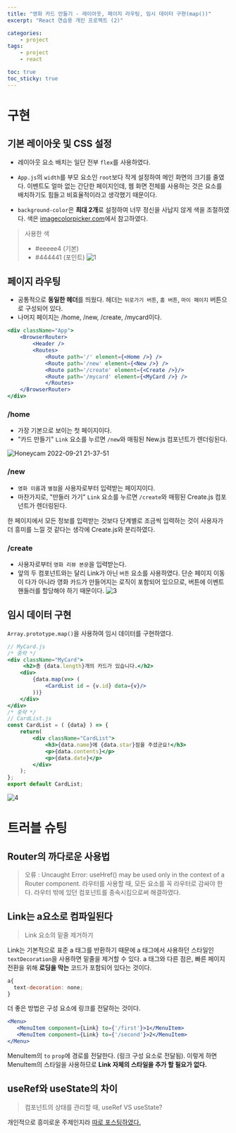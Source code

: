 ```yaml
---
title: "영화 카드 만들기 - 레이아웃, 페이지 라우팅, 임시 데이터 구현(map())"
excerpt: "React 연습용 개인 프로젝트 (2)"

categories:
    - project
tags:
    - project
    - react

toc: true
toc_sticky: true
---
```


# 구현

## 기본 레이아웃 및 CSS 설정

- 레이아웃 요소 배치는 일단 전부 `flex`를 사용하였다.
- `App.js`의 `width`를 부모 요소인 `root`보다 작게 설정하여 메인 화면의 크기를 줄였다. 이벤트도 얼마 없는 간단한 페이지인데, 웹 화면 전체를 사용하는 것은 요소를 배치하기도 힘들고 비효율적이라고 생각했기 때문이다.

- `background-color`은 **최대 2개**로 설정하여 너무 정신을 사납지 않게 색을 조절하였다. 색은 [imagecolorpicker.com](https://imagecolorpicker.com/color-code)에서 참고하였다.
> 사용한 색
> - #eeeee4 (기본)
> - #444441 (포인트)
![1](https://user-images.githubusercontent.com/97890886/191502061-a020f93f-85fe-4708-b79d-cbaa47ce0456.PNG)


## 페이지 라우팅

- 공통적으로 **동일한 헤더**를 띄웠다. 헤더는 `뒤로가기 버튼`, `홈 버튼`, `마이 페이지` 버튼으로 구성되어 있다.
- 나머지 페이지는 /home, /new, /create, /mycard이다.

```jsx
<div className="App">
    <BrowserRouter>
        <Header />
        <Routes>
            <Route path='/' element={<Home />} />
            <Route path='/new' element={<New />} />
            <Route path='/create' element={<Create />}/>
            <Route path='/mycard' element={<MyCard />} />
            </Routes>
    </BrowserRouter>
</div>
```

### /home
- 가장 기본으로 보이는 첫 페이지이다.
- "카드 만들기" `Link` 요소를 누르면 `/new`와 매핑된 New.js 컴포넌트가 렌더링된다.

![Honeycam 2022-09-21 21-37-51](https://user-images.githubusercontent.com/97890886/191505636-b63c9e19-e674-45d6-a27a-8579a8b39eee.gif)

### /new
- `영화 이름`과 `별점`을 사용자로부터 입력받는 페이지이다.
- 마찬가지로, "만들러 가기" `Link` 요소를 누르면 `/create`와 매핑된 Create.js 컴포넌트가 렌더링된다.

한 페이지에서 모든 정보를 입력받는 것보다 단계별로 조금씩 입력하는 것이 사용자가 더 흥미를 느낄 것 같다는 생각에 Create.js와 분리하였다.

### /create
- 사용자로부터 `영화 리뷰 본문`을 입력받는다.
- 앞의 두 컴포넌트와는 달리 Link가 아닌 `버튼` 요소를 사용하였다. 단순 페이지 이동이 다가 아니라 영화 카드가 만들어지는 로직이 포함되어 있으므로, 버튼에 이벤트 핸들러를 할당해야 하기 때문이다.
![3](https://user-images.githubusercontent.com/97890886/191507038-27e1d972-5c38-4ad7-aee4-5d93a5eef646.PNG)


## 임시 데이터 구현
`Array.prototype.map()`을 사용하여 임시 데이터를 구현하였다.

```jsx
// MyCard.js
/* 중략 */
<div className="MyCard">
     <h2>총 {data.length}개의 카드가 있습니다.</h2>
    <div>
        {data.map(v=> (
            <CardList id = {v.id} data={v}/>
        ))}
    </div>
</div>
/* 중략 */
// CardList.js
const CardList = ( {data} ) => {
    return(
        <div className="CardList">
            <h3>{data.name}에 {data.star}점을 주셨군요!</h3>
            <p>{data.contents}</p>
            <p>{data.date}</p>
        </div>
    );
};
export default CardList;
```

![4](https://user-images.githubusercontent.com/97890886/191507986-f4b080a2-8110-4792-9e26-01d253496d24.PNG)


# 트러블 슈팅

## Router의 까다로운 사용법
> 오류 : Uncaught Error: useHref() may be used only in the context of a Router component.
라우터를 사용할 때, 모든 요소를 꼭 라우터로 감싸야 한다.
라우터 밖에 있던 컴포넌트를 종속시킴으로써 해결하였다.

## Link는 a요소로 컴파일된다
> Link 요소의 밑줄 제거하기
  
Link는 기본적으로 표준 a 태그를 반환하기 때문에 a 태그에서 사용하던 스타일인 `textDecoration`을 사용하면 밑줄을 제거할 수 있다. a 태그와 다른 점은, 빠른 페이지 전환을 위해 **로딩을 막는** 코드가 포함되어 있다는 것이다.

```jsx
a{
  text-decoration: none;
}
```

더 좋은 방법은 구성 요소에 링크를 전달하는 것이다.
``` jsx
<Menu>
   <MenuItem component={Link} to={'/first'}>1</MenuItem>
   <MenuItem component={Link} to={'/second'}>2</MenuItem>
</Menu>
```
MenuItem의 `to` `prop`에 경로를 전달한다. (링크 구성 요소로 전달됨).
이렇게 하면 MenuItem의 스타일을 사용하므로 **Link 자체의 스타일을 추가 할 필요가 없다.**

## useRef와 useState의 차이
> 컴포넌트의 상태를 관리할 때, useRef VS useState?

개인적으로 흥미로운 주제인지라 [따로 포스팅하였다.](https://kanghyeyoon.github.io/react/useRef/)